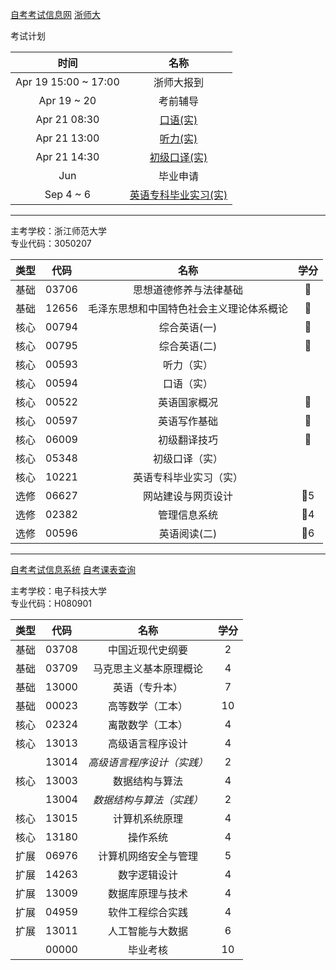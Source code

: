 [自考考试信息网](https://zk.zjzs.net/)
[浙师大](http://j.zjnu.edu.cn/910/list.htm)

<a-countdown name="实践考试" date="2024-04-21" type="week"></a-countdown>

<a-remind message="浙师大报到：浙江师范大学外国语学院（22幢）一楼大厅（学校东南门近）" start="2023-4-1" end="2023-4-19"></a-remind>
<a-remind message="EMS 邮寄实习报告" start="2023-8-1" end="2023-9-6"></a-remind>

考试计划

|         时间         |               名称               |
| :------------------: | :------------------------------: |
| Apr 19 15:00 ~ 17:00 |            浙师大报到            |
|     Apr 19 ~ 20      |             考前辅导             |
|     Apr 21 08:30     |       [口语(实)](00594.md)       |
|     Apr 21 13:00     |       [听力(实)](00593.md)       |
|     Apr 21 14:30     |     [初级口译(实)](05348.md)     |
|         Jun          |             毕业申请             |
|      Sep 4 ~ 6       | [英语专科毕业实习(实)](10221.md) |

---

主考学校：浙江师范大学<br/>
专业代码：3050207

| 类型 | 代码  |                   名称                   | 学分 |
| :--: | :---: | :--------------------------------------: | :--: |
| 基础 | 03706 |          思想道德修养与法律基础          |  🥇  |
| 基础 | 12656 | 毛泽东思想和中国特色社会主义理论体系概论 |  🥇  |
| 核心 | 00794 |               综合英语(一)               |  🥇  |
| 核心 | 00795 |               综合英语(二)               |  🥇  |
| 核心 | 00593 |                听力（实）                |      |
| 核心 | 00594 |                口语（实）                |      |
| 核心 | 00522 |               英语国家概况               |  🥇  |
| 核心 | 00597 |               英语写作基础               |  🥇  |
| 核心 | 06009 |               初级翻译技巧               |  🥇  |
| 核心 | 05348 |              初级口译（实）              |      |
| 核心 | 10221 |          英语专科毕业实习（实）          |      |
| 选修 | 06627 |            网站建设与网页设计            | 🥇5  |
| 选修 | 02382 |               管理信息系统               | 🥇4  |
| 选修 | 00596 |               英语阅读(二)               | 🥇6  |

---

[自考考试信息系统](https://zk.sceea.cn/)
[自考课表查询](https://chaxun.sceeic.cn/)

主考学校：电子科技大学<br/>
专业代码：H080901

| 类型 | 代码  |            名称            | 学分 |
| :--: | :---: | :------------------------: | :--: |
| 基础 | 03708 |      中国近现代史纲要      |  2   |
| 基础 | 03709 |   马克思主义基本原理概论   |  4   |
| 基础 | 13000 |       英语（专升本）       |  7   |
| 基础 | 00023 |      高等数学（工本）      |  10  |
| 核心 | 02324 |      离散数学（工本）      |  4   |
| 核心 | 13013 |      高级语言程序设计      |  4   |
|      | 13014 | _高级语言程序设计（实践）_ |  2   |
| 核心 | 13003 |       数据结构与算法       |  4   |
|      | 13004 |  _数据结构与算法（实践）_  |  2   |
| 核心 | 13015 |       计算机系统原理       |  4   |
| 核心 | 13180 |          操作系统          |  4   |
| 扩展 | 06976 |    计算机网络安全与管理    |  5   |
| 扩展 | 14263 |        数字逻辑设计        |  4   |
| 扩展 | 13009 |      数据库原理与技术      |  4   |
| 扩展 | 04959 |      软件工程综合实践      |  4   |
| 扩展 | 13011 |      人工智能与大数据      |  6   |
|      | 00000 |          毕业考核          |  10  |
